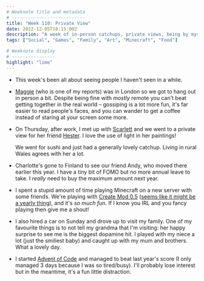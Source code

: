 ```yaml
---
# Weeknote title and metadata
# ---------------------------
title: "Week 110: Private View"
date: 2022-12-05T18:15:00Z
description: "A week of in-person catchups, private views, being by myself, stupid amounts of Minecraft, car hire, visiting family, and a new distraction for Christmas."
tags: ["Social", "Games", "Family", "Art", "Minecraft", "Food"]

# Weeknote display
# ----------------
highlight: "lime"
---
```


  * This week's been all about seeing people I haven't seen in a while.

  * [Maggie](https://twitter.com/mgr_allen) (who is one of my reports) was in London so we got to hang out in person a bit. Despite being fine with _mostly_ remote you can't beat getting together in the real world – gossiping is a lot more fun, it's far easier to read people's faces, and you can wander to get a coffee instead of staring at your screen some more.

  * On Thursday, after work, I met up with [Scarlett](http://www.scarlettrebecca.co.uk/) and we went to a private view for her friend [Hester](https://www.hesterberry.co.uk/). I love the use of light in her paintings!

    We went for sushi and just had a generally lovely catchup. Living in rural Wales agrees with her a lot.

  * Charlotte's gone to Finland to see our friend Andy, who moved there earlier this year. I have a tiny bit of FOMO but no more annual leave to take. I _really_ need to buy the maximum amount next year.

  * I spent a stupid amount of time playing Minecraft on a new server with some friends. We're playing with [Create Mod 0.5](https://www.curseforge.com/minecraft/mc-mods/create) ([seems like it might be a yearly thing](/weeknotes/31/)), and it's _so much fun_. If I know you IRL and you fancy playing then give me a shout!

  * I also hired a car on Sunday and drove up to visit my family. One of my favourite things is to not tell my grandma that I'm visiting: her happy surprise to see me is the biggest dopamine hit. I played with my niece a lot (just the smiliest baby) and caught up with my mum and brothers. What a lovely day.

  * I started [Advent of Code](https://adventofcode.com/2022) and managed to beat last year's score (I only managed 3 days because I was so tired/busy). I'll probably lose interest but in the meantime, it's a fun little distraction.
